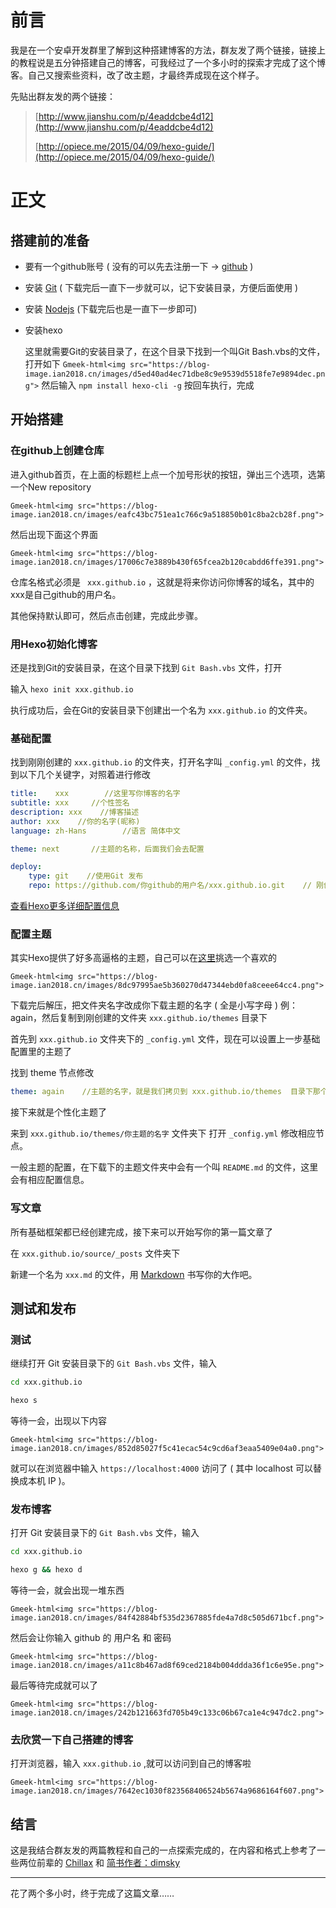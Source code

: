 # 前言
我是在一个安卓开发群里了解到这种搭建博客的方法，群友发了两个链接，链接上的教程说是五分钟搭建自己的博客，可我经过了一个多小时的探索才完成了这个博客。自己又搜索些资料，改了改主题，才最终弄成现在这个样子。

先贴出群友发的两个链接：
> [http://www.jianshu.com/p/4eaddcbe4d12](http://www.jianshu.com/p/4eaddcbe4d12)
> 
> [http://opiece.me/2015/04/09/hexo-guide/](http://opiece.me/2015/04/09/hexo-guide/)

# 正文

## 搭建前的准备
* 要有一个github账号 ( 没有的可以先去注册一下 → [github](https://github.com/) )
* 安装 [Git](http://pan.baidu.com/s/1cwumrc) ( 下载完后一直下一步就可以，记下安装目录，方便后面使用 )
* 安装 [Nodejs](https://nodejs.org/en/) (下载完后也是一直下一步即可)
* 安装hexo
    
    这里就需要Git的安装目录了，在这个目录下找到一个叫Git Bash.vbs的文件，打开如下
    `Gmeek-html<img src="https://blog-image.ian2018.cn/images/d5ed40ad4ec71dbe8c9e9539d5518fe7e9894dec.png">`
    然后输入 ` npm install hexo-cli -g ` 按回车执行，完成

## 开始搭建

### 在github上创建仓库

进入github首页，在上面的标题栏上点一个加号形状的按钮，弹出三个选项，选第一个New repository

`Gmeek-html<img src="https://blog-image.ian2018.cn/images/eafc43bc751ea1c766c9a518850b01c8ba2cb28f.png">`

然后出现下面这个界面

`Gmeek-html<img src="https://blog-image.ian2018.cn/images/17006c7e3889b430f65fcea2b120cabdd6ffe391.png">`

仓库名格式必须是 ` xxx.github.io` ，这就是将来你访问你博客的域名，其中的xxx是自己github的用户名。

其他保持默认即可，然后点击创建，完成此步骤。

### 用Hexo初始化博客

还是找到Git的安装目录，在这个目录下找到 `Git Bash.vbs` 文件，打开

输入 `hexo init xxx.github.io`

执行成功后，会在Git的安装目录下创建出一个名为 `xxx.github.io` 的文件夹。

### 基础配置

找到刚刚创建的 `xxx.github.io` 的文件夹，打开名字叫 `_config.yml` 的文件，找到以下几个关键字，对照着进行修改

```yml
title:    xxx        //这里写你博客的名字
subtitle: xxx     //个性签名
description: xxx    //博客描述     
author: xxx    //你的名字(昵称)
language: zh-Hans        //语言 简体中文

theme: next       //主题的名称，后面我们会去配置

deploy:
    type: git    //使用Git 发布
    repo: https://github.com/你github的用户名/xxx.github.io.git    // 刚创建的Github仓库(可以到github上复制刚创建仓库的链接)
```

[查看Hexo更多详细配置信息](https://hexo.io/zh-cn/docs/configuration.html)

### 配置主题

其实Hexo提供了好多高逼格的主题，自己可以在[这里](https://hexo.io/themes/)挑选一个喜欢的

`Gmeek-html<img src="https://blog-image.ian2018.cn/images/8dc97995ae5b360270d47344ebd0fa8ceee64cc4.png">`

下载完后解压，把文件夹名字改成你下载主题的名字 ( 全是小写字母 ) 例：again，然后复制到刚创建的文件夹 `xxx.github.io/themes` 目录下

首先到 `xxx.github.io` 文件夹下的 `_config.yml` 文件，现在可以设置上一步基础配置里的主题了

找到 theme 节点修改

```yml
theme: again    //主题的名字，就是我们拷贝到 xxx.github.io/themes  目录下那个文件夹的名字
```

接下来就是个性化主题了

来到 `xxx.github.io/themes/你主题的名字` 文件夹下 打开 `_config.yml` 修改相应节点。

一般主题的配置，在下载下的主题文件夹中会有一个叫 `README.md` 的文件，这里会有相应配置信息。

### 写文章

所有基础框架都已经创建完成，接下来可以开始写你的第一篇文章了

在 `xxx.github.io/source/_posts` 文件夹下

新建一个名为 `xxx.md` 的文件，用 [Markdown](http://pan.baidu.com/s/1eRTLOe2) 书写你的大作吧。

## 测试和发布

### 测试

继续打开 Git 安装目录下的 `Git Bash.vbs` 文件，输入

```bash
cd xxx.github.io 

hexo s
```

等待一会，出现以下内容

`Gmeek-html<img src="https://blog-image.ian2018.cn/images/852d85027f5c41ecac54c9cd6af3eaa5409e04a0.png">`

就可以在浏览器中输入 `https://localhost:4000` 访问了 ( 其中 localhost 可以替换成本机 IP )。

### 发布博客

打开 Git 安装目录下的 `Git Bash.vbs` 文件，输入

```bash
cd xxx.github.io

hexo g && hexo d
```

等待一会，就会出现一堆东西

`Gmeek-html<img src="https://blog-image.ian2018.cn/images/84f42884bf535d2367885fde4a7d8c505d671bcf.png">`

然后会让你输入 github 的 用户名 和 密码

`Gmeek-html<img src="https://blog-image.ian2018.cn/images/a11c8b467ad8f69ced2184b004ddda36f1c6e95e.png">`

最后等待完成就可以了

`Gmeek-html<img src="https://blog-image.ian2018.cn/images/242b121663fd705b49c133c06b67ca1e4c947dc2.png">`

### 去欣赏一下自己搭建的博客

打开浏览器，输入 `xxx.github.io` ,就可以访问到自己的博客啦

`Gmeek-html<img src="https://blog-image.ian2018.cn/images/7642ec1030f823568406524b5674a9686164f607.png">`

## 结言

这是我结合群友发的两篇教程和自己的一点探索完成的，在内容和格式上参考了一些两位前辈的 [Chillax](http://opiece.me/) 和 [简书作者：dimsky](http://www.jianshu.com/users/965ae4feb718/latest_articles)

---

花了两个多小时，终于完成了这篇文章……



<!-- ##{"timestamp": 1472727372}## -->